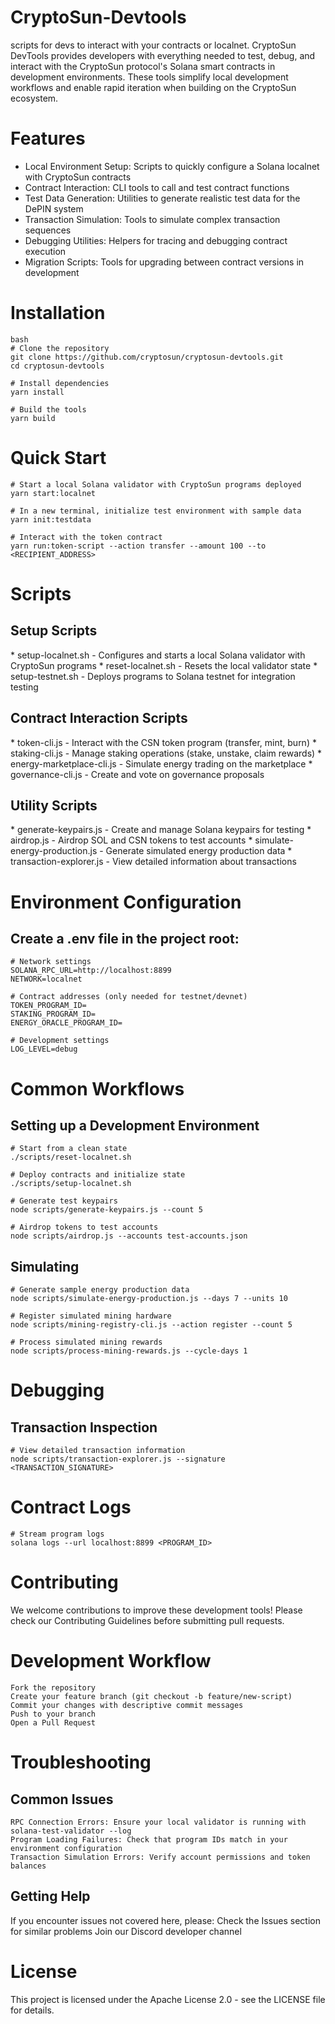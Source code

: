 # CryptoSun-Devtools
scripts for devs to interact with your contracts or localnet. CryptoSun DevTools provides developers with everything needed to test, debug, and interact with the CryptoSun protocol's Solana smart contracts in development environments. These tools simplify local development workflows and enable rapid iteration when building on the CryptoSun ecosystem.

# Features
* Local Environment Setup: Scripts to quickly configure a Solana localnet with CryptoSun contracts
* Contract Interaction: CLI tools to call and test contract functions
* Test Data Generation: Utilities to generate realistic test data for the DePIN system
* Transaction Simulation: Tools to simulate complex transaction sequences
* Debugging Utilities: Helpers for tracing and debugging contract execution
* Migration Scripts: Tools for upgrading between contract versions in development

# Installation

    bash
    # Clone the repository
    git clone https://github.com/cryptosun/cryptosun-devtools.git
    cd cryptosun-devtools
    
    # Install dependencies
    yarn install

    # Build the tools
    yarn build

# Quick Start

    # Start a local Solana validator with CryptoSun programs deployed
    yarn start:localnet

    # In a new terminal, initialize test environment with sample data
    yarn init:testdata

    # Interact with the token contract
    yarn run:token-script --action transfer --amount 100 --to <RECIPIENT_ADDRESS>

# Scripts
<h2>Setup Scripts</h2>
* setup-localnet.sh - Configures and starts a local Solana validator with CryptoSun programs
* reset-localnet.sh - Resets the local validator state
* setup-testnet.sh  - Deploys programs to Solana testnet for integration testing

<h2>Contract Interaction Scripts</h2>
* token-cli.js - Interact with the CSN token program (transfer, mint, burn)
* staking-cli.js - Manage staking operations (stake, unstake, claim rewards)
* energy-marketplace-cli.js - Simulate energy trading on the marketplace
* governance-cli.js - Create and vote on governance proposals

<h2>Utility Scripts</h2>
* generate-keypairs.js - Create and manage Solana keypairs for testing
* airdrop.js - Airdrop SOL and CSN tokens to test accounts
* simulate-energy-production.js - Generate simulated energy production data
* transaction-explorer.js - View detailed information about transactions

# Environment Configuration
<h2>Create a .env file in the project root:</h2>

    # Network settings
    SOLANA_RPC_URL=http://localhost:8899
    NETWORK=localnet

    # Contract addresses (only needed for testnet/devnet)
    TOKEN_PROGRAM_ID=
    STAKING_PROGRAM_ID=
    ENERGY_ORACLE_PROGRAM_ID=

    # Development settings
    LOG_LEVEL=debug

# Common Workflows
<h2>Setting up a Development Environment</h2>
    
    # Start from a clean state
    ./scripts/reset-localnet.sh

    # Deploy contracts and initialize state
    ./scripts/setup-localnet.sh

    # Generate test keypairs
    node scripts/generate-keypairs.js --count 5

    # Airdrop tokens to test accounts
    node scripts/airdrop.js --accounts test-accounts.json

<h2>Simulating</h2>

    # Generate sample energy production data
    node scripts/simulate-energy-production.js --days 7 --units 10

    # Register simulated mining hardware
    node scripts/mining-registry-cli.js --action register --count 5

    # Process simulated mining rewards
    node scripts/process-mining-rewards.js --cycle-days 1

# Debugging
<h2>Transaction Inspection</h2>

    # View detailed transaction information
    node scripts/transaction-explorer.js --signature <TRANSACTION_SIGNATURE>

# Contract Logs

    # Stream program logs
    solana logs --url localhost:8899 <PROGRAM_ID>

# Contributing
We welcome contributions to improve these development tools! Please check our <a>Contributing Guidelines</a> before submitting pull requests.

# Development Workflow

    Fork the repository
    Create your feature branch (git checkout -b feature/new-script)
    Commit your changes with descriptive commit messages
    Push to your branch
    Open a Pull Request

# Troubleshooting
<h2>Common Issues</h2>

    RPC Connection Errors: Ensure your local validator is running with solana-test-validator --log
    Program Loading Failures: Check that program IDs match in your environment configuration
    Transaction Simulation Errors: Verify account permissions and token balances

<h2>Getting Help</h2>

If you encounter issues not covered here, please:
  Check the Issues section for similar problems
  Join our Discord developer channel

# License
This project is licensed under the Apache License 2.0 - see the <a>LICENSE</a> file for details.

